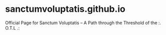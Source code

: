 # sanctumvoluptatis.github.io
Official Page for Sanctum Voluptatis – A Path through the Threshold of the :. O.T.L .:
